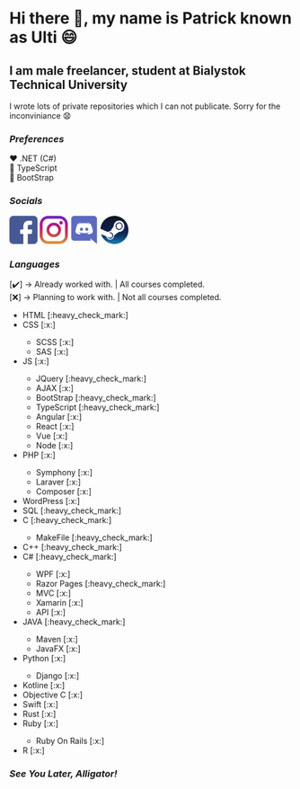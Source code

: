 # Hi there 👋, my name is Patrick known as Ulti 😄

## I am male freelancer, student at Bialystok Technical University

I wrote lots of private repositories which I can not publicate. Sorry for the inconviniance :anguished:

### <i>Preferences</i>
:heart: .NET (C#)<br/>
:blue_heart: TypeScript<br/>
:purple_heart: BootStrap<br/>
  
### <i>Socials</i>

<a href="https://www.facebook.com/patryk.ulti/"><img src="./icons/facebook.png" width="50"/></a>
<a href="https://www.instagram.com/ulti_pl/"><img src="./icons/instagram.png" width="50"/></a>
<a href="https://discordapp.com/users/Ulti#8198"><img src="./icons/discord.png" width="50"/></a>
<a href="https://steamcommunity.com/id/ulti_pro/"><img src="./icons/steam.png" width="50"/></a>

### <i>Languages</i>

[:heavy_check_mark:] -> Already worked with. | All courses completed.<br/>
[:x:] -> Planning to work with. | Not all courses completed.<br/>

<ul>
  <li>HTML [:heavy_check_mark:]</li>
  <li>CSS [:x:]</li>
    <ul>
      <li>SCSS [:x:]</li>
      <li>SAS [:x:]</li>
    </ul>
  <li>JS [:x:]</li>
    <ul>
      <li>JQuery [:heavy_check_mark:]</li>
      <li>AJAX [:x:]</li>
      <li>BootStrap [:heavy_check_mark:]</li>
      <li>TypeScript [:heavy_check_mark:]</li>
      <li>Angular [:x:]</li>
      <li>React [:x:]</li>
      <li>Vue [:x:]</li>
      <li>Node [:x:]</li>
    </ul>
  <li>PHP [:x:]</li>
     <ul>
      <li>Symphony [:x:]</li>
      <li>Laraver [:x:]</li>
      <li>Composer [:x:]</li>
     </ul>
  <li>WordPress [:x:]</li>
  <li>SQL [:heavy_check_mark:]</li>
  <li>C [:heavy_check_mark:]</li>
     <ul>
        <li>MakeFile [:heavy_check_mark:]</li>
    </ul>
  <li>C++ [:heavy_check_mark:]</li>
  <li>C# [:heavy_check_mark:]</li>
     <ul>
        <li>WPF [:x:]</li>
        <li>Razor Pages [:heavy_check_mark:]</li>
        <li>MVC [:x:]</li>
        <li>Xamarin [:x:]</li>
        <li>API [:x:]</li>
     </ul>
  <li>JAVA [:heavy_check_mark:]</li>
     <ul>
        <li>Maven [:x:]</li>
        <li>JavaFX [:x:]</li>
     </ul>
  <li>Python [:x:]</li>
     <ul>
        <li>Django [:x:]</li>
     </ul>
  <li>Kotline [:x:]</li>
  <li>Objective C [:x:]</li>
  <li>Swift [:x:]</li>
  <li>Rust [:x:]</li>
  <li>Ruby [:x:]</li>
     <ul>
        <li>Ruby On Rails [:x:]</li>
     </ul>
  <li>R [:x:]</li>
</ul>

### <i>See You Later, Alligator!</i>
